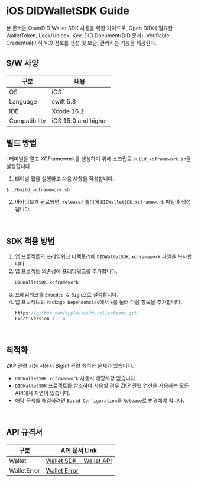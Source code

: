 # iOS DIDWalletSDK Guide
본 문서는 OpenDID Wallet SDK 사용을 위한 가이드로, 
Open DID에 필요한 WalletToken, Lock/Unlock, Key, DID Document(DID 문서), Verifiable Credential(이하 VC) 정보를 생성 및 보관, 관리하는 기능을 제공한다.


## S/W 사양
| 구분           | 내용                         |
|---------------|-----------------------------|
| OS            | iOS                         |
| Language      | swift 5.8                   | 
| IDE           | Xcode 16.2                  |
| Compatibility | iOS 15.0 and higher         |


## 빌드 방법
: 터미널을 열고 XCFramework를 생성하기 위해 스크립트 `build_xcframework.sh`을 실행합니다.
1. 터미널 앱을 실행하고 다음 사항을 작성합니다. 
```bash
$ ./build_xcframework.sh
```
2. 아카이브가 완료되면, `release/` 폴더에 `DIDWalletSDK.xcframework` 파일이 생성됩니다.
<br>


## SDK 적용 방법
1. 앱 프로젝트의 프레임워크 디렉토리에 `DIDWalletSDK.xcframework` 파일을 복사합니다.
2. 앱 프로젝트 의존성에 프레임워크를 추가합니다.
    ```groovy
    DIDWalletSDK.xcframework
    ```
3. 프레임워크를 `Embeded & Sign`으로 설정합니다.
4. 앱 프로젝트의 `Package Dependencies`에서 `+`를 눌러 다음 항목을 추가합니다.
    ```groovy
    https://github.com/apple/swift-collections.git
    Exact Version 1.1.4
    ```
<br>

## 최적화
ZKP 관련 기능 사용시 BigInt 관련 최적화 문제가 있습니다.
- `DIDWalletSDK.xcframework` 사용시 해당사항 없습니다.
- `DIDWalletSDK` 프로젝트를 참조하여 사용할 경우 ZKP 관련 연산을 사용하는 모든 API에서 지연이 있습니다.
- 해당 문제를 해결하려면 `Build Configuration`을 `Release`로 변경해야 합니다.

<br>

## API 규격서
| 구분           | API 문서 Link                                                                              |
|---------------|-------------------------------------------------------------------------------------------|
| Wallet        | [Wallet SDK - Wallet API](../../docs/api/did-wallet-sdk-ios/Wallet_ko.md)            |
| WalletError   | [Wallet Error](../../docs/api/did-wallet-sdk-ios/WalletError.md)                                |

